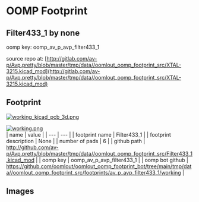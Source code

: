 # OOMP Footprint  
## Filter433_1  by none  
  
oomp key: oomp_av_p_avp_filter433_1  
  
source repo at: [http://gitlab.com/av-p/Avp.pretty/blob/master/tmp/data//oomlout_oomp_footprint_src/XTAL-3215.kicad_mod](http://gitlab.com/av-p/Avp.pretty/blob/master/tmp/data//oomlout_oomp_footprint_src/XTAL-3215.kicad_mod)  
## Footprint  
  
[![working_kicad_pcb_3d.png](working_kicad_pcb_3d_600.png)](working_kicad_pcb_3d.png)  
  
[![working.png](working_600.png)](working.png)  
| name | value | 
| --- | --- | 
| footprint name | Filter433_1 | 
| footprint description | None | 
| number of pads | 6 | 
| github path | http://github.com/av-p/Avp.pretty/blob/master/tmp/data//oomlout_oomp_footprint_src/Filter433_1.kicad_mod | 
| oomp key | oomp_av_p_avp_filter433_1 | 
| oomp bot github | https://github.com/oomlout/oomlout_oomp_footprint_bot/tree/main/tmp/data//oomlout_oomp_footprint_src/footprints/av_p_avp_filter433_1/working | 
## Images  
